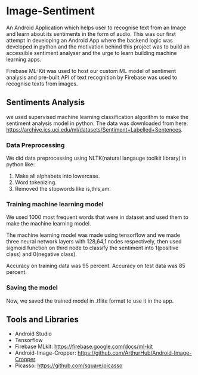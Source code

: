 # Image-Sentiment
An Android Application which helps user to recognise text from an Image and learn about its sentiments in the form of audio. This was our first attempt in developing an Android App where the backend logic was developed in python and the motivation behind this project was to build an accessible sentiment analyser and the urge to learn building machine learning apps.

Firebase ML-Kit was used to host our custom ML model of sentiment analysis and pre-built API of text recognition by Firebase was used to recognise texts from images.

## Sentiments Analysis
we used supervised machine learning classification algorithm to make the sentiment analysis model in python. 
The data was downloaded from here: https://archive.ics.uci.edu/ml/datasets/Sentiment+Labelled+Sentences. 

### Data Preprocessing
We did data preprocessing using NLTK(natural langauge toolkit library) in python like:
1. Make all alphabets into lowercase.
2. Word tokenizing.
3. Removed the stopwords like is,this,am.

### Training machine learning model
We used 1000 most frequent words that were in dataset and used them to make the machine learning model.

The machine learning model was made using tensorflow and we made three neural network layers with 128,64,1 nodes respectively, then used sigmoid function on third node to classify the sentiment into 1(positive class) and 0(negative class).

Accuracy on training data was 95 percent.
Accuracy on test data was 85 percent.

### Saving the model
Now, we saved the trained model in .tflite format to use it in the app.

## Tools and Libraries
* Android Studio
* Tensorflow
* Firebase MLkit: https://firebase.google.com/docs/ml-kit
* Android-Image-Cropper: https://github.com/ArthurHub/Android-Image-Cropper
* Picasso: https://github.com/square/picasso
